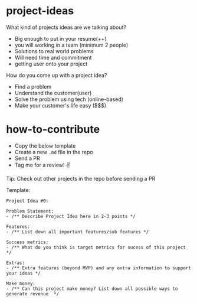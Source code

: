 # project-ideas


What kind of projects ideas are we talking about?
- Big enough to put in your resume(++)
- you will working in a team (minimum 2 people)
- Solutions to real world problems
- Will need time and commitment
- getting user onto your project


How do you come up with a project idea?
- Find a problem 
- Understand the customer(user)
- Solve the problem using tech (online-based)
- Make your customer's life easy ($$$) 



# how-to-contribute

- Copy the below template
- Create a new `.md` file in the repo
- Send a PR
- Tag me for a review! ✌️ 

Tip: Check out other projects in the repo before sending a PR

Template: 
```
Project Idea #0:

Problem Statement: 
- /** Describe Project Idea here in 2-3 points */

Features: 
- /** List down all important features/sub features */

Success metrics: 
- /** What do you think is target metrics for sucess of this project */

Extras: 
- /** Extra features (beyond MVP) and any extra information to support your ideas */

Make money:  
- /** Can this project make money? List down all possible ways to generate revenue  */

```


